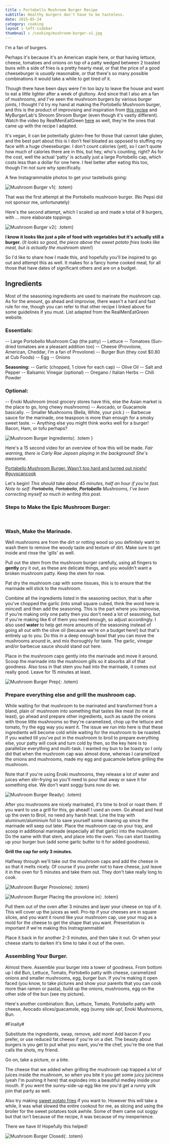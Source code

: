 ```yaml
---
title : Portobello Mushroom Burger Recipe
subtitle: Healthy burgers don't have to be tasteless. 
date: 2015-05-24
category: cooking
layout : left-sidebar
thumbnail : /cooking/mushroom-burger-v1.jpg
---
```


I'm a fan of burgers. 

Perhaps it's because it's an American staple here, or that having lettuce, cheese, tomatoes and onions on top of a patty wedged between 2 toasted buns with a side of fries is a pretty hearty meal, or that the price of a good cheeseburger is *usually* reasonable, or that there's so many possible combinations it would take a while to get tired of it. 

Though there have been days were I'm too lazy to leave the house and want to eat a little lighter after a week of gluttony. And since that I also am a fan of mushrooms, and I've seen the mushroom burgers by various burger joints, I thought I'd try my hand at making the Portobello Mushroom burger, and this is the product of improvising and inspiration from [this recipe](http://www.realmeneatgreen.com/million-dollar-portobello-mushroom-burger/) and MyBurgerLab's Shroom Shroom Burger (even though it's vastly different). Watch the video by RealMenEatGreen [here](https://www.youtube.com/watch?v=0RlzhTrg1d4) as well, they're the ones that came up with the recipe I adapted.


<!-- more -->

It's vegan, it can be potentially gluten-free for those that cannot take gluten, and the best part about this is I don't feel bloated as opposed to stuffing my face with a huge cheeseburger. I don't count calories (yet), so I can't quote how much of calories there are in this, but hey, who's counting, right? As for the cost, well the actual 'patty' is actually just a large Portobello cap, which costs less than a dollar for one here. I feel better after eating this too, though I'm not sure why specifically. 

A few Instagrammable photos to get your tastebuds going: 

![Mushroom Burger v1](/assets/images/posts/cooking/mushroom-burger-v1.jpg){: .totem}

That was the first attempt at the Portobello mushroom burger. (No Pepsi did not sponsor me, unfortunately)

Here's the second attempt, which I scaled up and made a total of 8 burgers, with ... more elaborate toppings.

![Mushroom Burger v2](/assets/images/posts/cooking/mushroom-burger-v2.jpg){: .totem}

**I know it looks like just a pile of food with vegetables but it's actually still a burger.** (*It looks so good, the piece above the sweet potato fries looks like meat, but is actually the mushroom stem!*)

So I'd like to share how I made this, and hopefully you'll be inspired to go out and attempt this as well. It makes for a fancy home cooked meal, for all those that have dates of significant others and are on a budget.
<br />

## Ingredients

Most of the seasoning ingredients are used to marinate the mushroom cap. As for the amount, go ahead and improvise, there wasn't a hard and fast rule for me, though you can refer to that other recipe I linked above for some guidelines if you must. List adapted from the RealMenEatGreen website.

### Essentials:

-- Large Portobello Mushroom Cap (the patty)
-- Lettuce 
-- Tomatoes (Sun-dried tomatoes are a pleasant addition too)
-- Cheese (Provolone, American, Cheddar, I'm a fan of Provolone)
-- Burger Bun (they cost $0.80 at Cub Foods)
-- Egg
-- Onions

**Seasoning:**
  -- Garlic (chopped, 1 clove for each cap)
  -- Olive Oil
  -- Salt and Pepper
  -- Balsamic Vinegar (optional)
  -- Oregano / Italian Herbs
  -- Chili Powder

### Optional:

-- Enoki Mushroom (most grocery stores have this, else the Asian market is the place to go, long chewy mushrooms)
-- Avocado, or Guacamole basically.
-- Smaller Mushrooms (Bella, White, your pick.)
-- Barbecue sauce for the marinade, one teaspoon is more than enough for a smoky sweet taste.
-- Anything else you might think works well for a burger! Bacon, Ham, or tofu perhaps?

![Mushroom Burger Ingredients](/assets/images/posts/cooking/mushroom-burger-ingredients.jpg){: .totem }

Here's a 15 second video for an overview of how this will be made. 
*Fair warning, there is Carly Rae Jepsen playing in the background! She's awesome.*

<a class="embedly-card" data-card-chrome="0" href="https://instagram.com/p/0RTp05g5VX">Portabello Mushroom Burger. Wasn't too hard and turned out nicely! #guyscancook</a>
<script async src="//cdn.embedly.com/widgets/platform.js" charset="UTF-8"></script>


Let's begin! *This should take about 45 minutes, half an hour if you're fast.*
*Note to self: <s>Portabella</s>, <s>Portabello</s>, **Portobello** Mushrooms, I've been correcting myself so much in writing this post.*

### Steps to Make the Epic Mushroom Burger:
<br />

### Wash, Make the Marinade.

Well mushrooms are from the dirt or rotting wood so you definitely want to wash them to remove the woody taste and texture of dirt. Make sure to get inside and rinse the 'gills' as well.

Pull out the stem from the mushroom burger carefully, using all fingers to **gently** pry it out, as these are delicate things, and you wouldn't want a broken mushroom patty. Keep the stem for now. 

Pat dry the mushroom cap with some tissues, this is to ensure that the marinade will stick to the mushroom. 

Combine all the ingredients listed in the seasoning section, that is after you've chopped the garlic (into small square cubed, think the word here is *minced*) and then add the seasoning. This is the part where you improvise, if you're making only one patty then you don't need a lot of seasoning, but if you're making like 6 of them you need enough, so adjust accordingly. I also used **water** to help get more amounts of the seasoning instead of going all out with the olive oil (because we're on a budget here!) but that's entirely up to you. 
Do this in a deep enough bowl that you can move the mushrooms around in, and mix thoroughly for taste. The garlic, vinegar and/or barbecue sauce should stand out here. 

Place in the mushroom caps gently into the marinade and move it around. Scoop the marinade into the mushroom gills so it absorbs all of that goodness. Also toss in that stem you had into the marinade, it comes out really good. Leave for 15 minutes at least. 

![Mushroom Burger Prep](/assets/images/posts/cooking/mushroom-burger-prep.jpg){: .totem}

### Prepare everything else and grill the mushroom cap.

While waiting for that mushroom to be marinated and transformed from a bland, plain ol' mushroom into something that tastes like meat (to me at least), go ahead and prepare other ingredients, such as sauté the onions with those little mushrooms so they're caramelized, chop up the lettuce and tomato, fry the egg way you want it. The issue we run into here is that these ingredients will become cold while waiting for the mushroom to be roasted. If you waited till you've put in the mushroom to broil to prepare everything else, your patty will cook and turn cold by then, so the key here is to parallelize everything and multi-task. I wanted my bun to be toasty so I only did that when the mushroom cap was almost done, whereas I caramelized the onions and mushrooms, made my egg and guacamole before grilling the mushroom.

Note that if you're using Enoki mushrooms, they release a lot of water and juices when stir-frying so you'll need to pour that away or save it for something else. We don't want soggy buns now do we.

![Mushroom Burger Ready](/assets/images/posts/cooking/mushroom-burger-ready.jpg){: .totem}

After you mushrooms are nicely marinated, it's time to broil or roast them. If you want to use a grill for this, go ahead! I used an oven. Go ahead and heat up the oven to Broil, no need any harsh heat. Line the tray with aluminum/aluminium foil to save yourself some cleaning up since the marinade will seep out later. Place the mushroom cap on your tray, and scoop in additional marinade (especially all that garlic) into the mushroom. Do the same with that stem, and place into the oven. You can start toasting up your burger bun (add some garlic butter to it for added goodness).

**Grill the cap for only 3 minutes.**

Halfway through we'll take out the mushroom caps and add the cheese in so that it melts nicely. Of course if you prefer not to have cheese, just leave it in the oven for 5 minutes and take them out. They don't take really long to cook. 

![Mushroom Burger Provolone](/assets/images/posts/cooking/mushroom-burger-cheese-1.jpg){: .totem}

![Mushroom Burger Placing the provolone in](/assets/images/posts/cooking/mushroom-burger-cheese-2.jpg){: .totem}

Pull them out of the oven after 3 minutes and layer your cheese on top of it. This will cover up the juices as well. Pro-tip if your cheeses are in square slices, and you want it round like your mushroom cap, use your mug as a mold for the cheese to get the shape that you want. Presentation is important if we're making this Instragrammable! 

Place it back in for another 2-3 minutes, and then take it out. Or when your cheese starts to darken it's time to take it out of the oven. 

### Assembling Your Burger.

Almost there. Assemble your burger into a tower of goodness. From bottom up I did Bun, Lettuce, Tomato, Portobello patty with cheese, caramelized onions and smaller mushrooms, egg, burger bun. If you're making it open faced (you know, to take pictures and show your parents that you can cook more than ramen or pasta), build up the onions, mushrooms, egg on the other side of the bun (see my picture).  

Here's another combination: Bun, Lettuce, Tomato, Portobello patty with cheese, Avocado slices/guacamole, egg (sunny side up!, Enoki Mushrooms, Bun.


#Finally#

Substitute the ingredients, swap, remove, add more! Add bacon if you prefer, or use reduced fat cheese if you're on a diet. The beauty about burgers is you get to put what you want, you're the chef, you're the one that calls the shots, my friend.

Go on, take a picture, or a bite. 

The cheese that we added when grilling the mushroom cap trapped a lot of juices inside the mushroom, so when you bite it you get some juicy juiciness (yeah I'm pushing it here) that explodes into a beautiful medley inside your mouth. If you went the sunny-side-up egg like me you'd get a runny yolk join that party as well.

Also try making [sweet potato fries](http://www.foodnetwork.com/recipes/paula-deen/baked-sweet-potato-fries-recipe.html) if you want to. However this will take a while, it was what slowed the entire cookout for me, as slicing and using the broiler for the sweet potatoes took awhile. Some of them came out soggy but that isn't because of the recipe, it was because of my inexperience. 

There we have it! Hopefully this helped!

![Mushroom Burger Closed](/assets/images/posts/cooking/mushroom-burger-closed.jpg){: .totem}